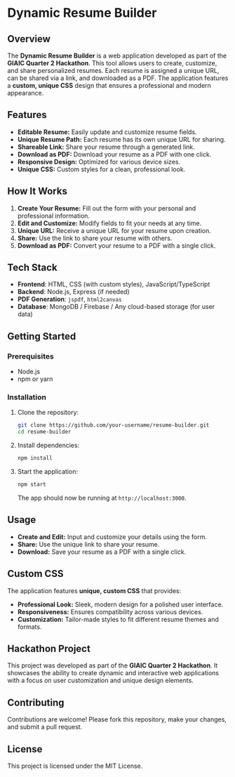 # Dynamic Resume Builder

## Overview

The **Dynamic Resume Builder** is a web application developed as part of the **GIAIC Quarter 2 Hackathon**. This tool allows users to create, customize, and share personalized resumes. Each resume is assigned a unique URL, can be shared via a link, and downloaded as a PDF. The application features a **custom, unique CSS** design that ensures a professional and modern appearance.

## Features

- **Editable Resume:** Easily update and customize resume fields.
- **Unique Resume Path:** Each resume has its own unique URL for sharing.
- **Shareable Link:** Share your resume through a generated link.
- **Download as PDF:** Download your resume as a PDF with one click.
- **Responsive Design:** Optimized for various device sizes.
- **Unique CSS:** Custom styles for a clean, professional look.

## How It Works

1. **Create Your Resume:** Fill out the form with your personal and professional information.
2. **Edit and Customize:** Modify fields to fit your needs at any time.
3. **Unique URL:** Receive a unique URL for your resume upon creation.
4. **Share:** Use the link to share your resume with others.
5. **Download as PDF:** Convert your resume to a PDF with a single click.

## Tech Stack

- **Frontend**: HTML, CSS (with custom styles), JavaScript/TypeScript
- **Backend**: Node.js, Express (if needed)
- **PDF Generation**: `jspdf`, `html2canvas`
- **Database**: MongoDB / Firebase / Any cloud-based storage (for user data)
  
## Getting Started

### Prerequisites

- Node.js
- npm or yarn

### Installation

1. Clone the repository:

   ```bash
   git clone https://github.com/your-username/resume-builder.git
   cd resume-builder
   ```

2. Install dependencies:

   ```bash
   npm install
   ```

3. Start the application:

   ```bash
   npm start
   ```

   The app should now be running at `http://localhost:3000`.

## Usage

- **Create and Edit:** Input and customize your details using the form.
- **Share:** Use the unique link to share your resume.
- **Download:** Save your resume as a PDF with a single click.

## Custom CSS

The application features **unique, custom CSS** that provides:

- **Professional Look:** Sleek, modern design for a polished user interface.
- **Responsiveness:** Ensures compatibility across various devices.
- **Customization:** Tailor-made styles to fit different resume themes and formats.

## Hackathon Project

This project was developed as part of the **GIAIC Quarter 2 Hackathon**. It showcases the ability to create dynamic and interactive web applications with a focus on user customization and unique design elements.

## Contributing

Contributions are welcome! Please fork this repository, make your changes, and submit a pull request.

## License

This project is licensed under the MIT License.

